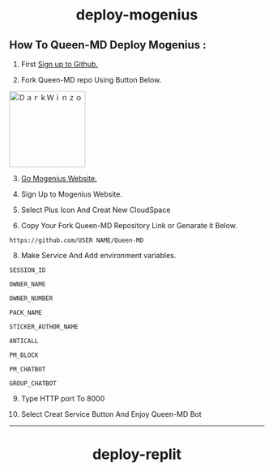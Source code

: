 <div align="center">
   
# deploy-mogenius
   
</div>

## How To Queen-MD Deploy Mogenius :

1. First [Sign up to Github.](https://github.com/)

2. Fork Queen-MD repo Using Button Below.

<a href="https://github.com/DarkWinzo/Queen-MD/fork"><img title="ＤａｒｋＷｉｎｚｏ" src="https://wac-cdn.atlassian.com/dam/jcr:8da54c66-2109-41df-af77-b575b30e2edc/Git@2x.png?cdnVersion=745" width="150"></a> 

3. [Go Mogenius Website.](https://studio.mogenius.com/studio/cloud-space/cloud-space-overview)

4. Sign Up to Mogenius Website.

5. Select Plus Icon And Creat New CloudSpace

6. Copy Your Fork Queen-MD Repository Link or Genarate it Below.

 ```
 https://github.com/USER NAME/Queen-MD
 ```                        
8. Make Service And Add environment variables.


```
SESSION_ID                             
```
                          
```
OWNER_NAME                             
```

```                             
OWNER_NUMBER                          
```

```                             
PACK_NAME                              
```   
                          
```                             
STICKER_AUTHOR_NAME                    
``` 
                          
```                              
ANTICALL                              
```
                         
```                              
PM_BLOCK                              
```
```
PM_CHATBOT
```
```
GROUP_CHATBOT
```

                          

9. Type HTTP port To 8000

10. Select Creat Service Button And Enjoy Queen-MD Bot
 
-----

<div align="center">

# deploy-replit

</div>
